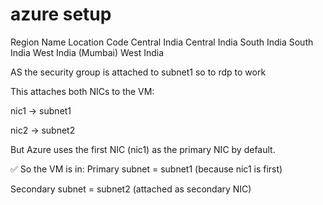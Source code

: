 # azure setup

Region Name	Location Code
Central India	Central India
South India	South India
West India (Mumbai)	West India


AS the security group is attached to subnet1 so to rdp to work


This attaches both NICs to the VM:

nic1 → subnet1

nic2 → subnet2

But Azure uses the first NIC (nic1) as the primary NIC by default.

✅ So the VM is in:
Primary subnet = subnet1 (because nic1 is first)

Secondary subnet = subnet2 (attached as secondary NIC)